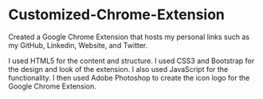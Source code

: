 # Customized-Chrome-Extension
Created a Google Chrome Extension that hosts my personal links such as my GitHub, Linkedin, Website, and Twitter. 

I used HTML5 for the content and structure. I used CSS3 and Bootstrap for the design and look of the extension. I also used JavaScript for the functionality. I then used Adobe Photoshop to create the icon logo for the Google Chrome Extension.
